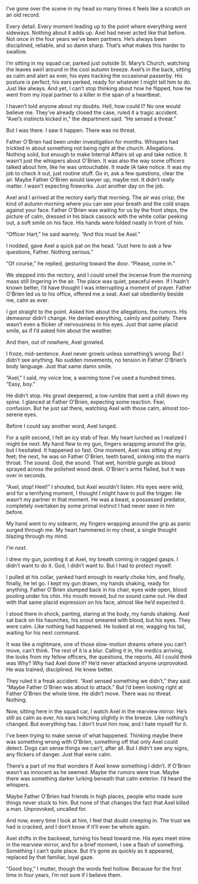 I’ve gone over the scene in my head so many times it feels like a scratch on an old record.

Every detail. Every moment leading up to the point where everything went sideways. Nothing about it adds up. Axel had never acted like that before. Not once in the four years we’ve been partners. He’s always been disciplined, reliable, and so damn sharp. That’s what makes this harder to swallow.

I’m sitting in my squad car, parked just outside St. Mary’s Church, watching the leaves swirl around in the cool autumn breeze. Axel’s in the back, sitting as calm and alert as ever, his eyes tracking the occasional passerby. His posture is perfect, his ears perked, ready for whatever I might tell him to do. Just like always. And yet, I can’t stop thinking about how he flipped, how he went from my loyal partner to a killer in the span of a heartbeat.

I haven’t told anyone about my doubts. Hell, how could I? No one would believe me. They’ve already closed the case, ruled it a tragic accident. “Axel’s instincts kicked in,” the department said. “He sensed a threat.”

But I was there. I saw it happen. There was no threat.

Father O'Brien had been under investigation for months. Whispers had trickled in about something not being right at the church. Allegations. Nothing solid, but enough to make Internal Affairs sit up and take notice. It wasn’t just the whispers about O'Brien. It was also the way some officers talked about him, like he was untouchable. It made IA take notice. It was my job to check it out, just routine stuff. Go in, ask a few questions, clear the air. Maybe Father O'Brien would lawyer up, maybe not. It didn’t really matter. I wasn’t expecting fireworks. Just another day on the job.

Axel and I arrived at the rectory early that morning. The air was crisp, the kind of autumn morning where you can see your breath and the cold snaps against your face. Father O'Brien was waiting for us by the front steps, the picture of calm, dressed in his black cassock with the white collar peeking out, a soft smile on his face. His hands were folded neatly in front of him.

“Officer Hart,” he said warmly. “And this must be Axel.”

I nodded, gave Axel a quick pat on the head. “Just here to ask a few questions, Father. Nothing serious.”

“Of course,” he replied, gesturing toward the door. “Please, come in.”

We stepped into the rectory, and I could smell the incense from the morning mass still lingering in the air. The place was quiet, peaceful even. If I hadn’t known better, I’d have thought I was interrupting a moment of prayer. Father O'Brien led us to his office, offered me a seat. Axel sat obediently beside me, calm as ever.

I got straight to the point. Asked him about the allegations, the rumors. His demeanor didn’t change. He denied everything, calmly and politely. There wasn’t even a flicker of nervousness in his eyes. Just that same placid smile, as if I’d asked him about the weather.

And then, out of nowhere, Axel growled.

I froze, mid-sentence. Axel never growls unless something’s wrong. But I didn’t see anything. No sudden movements, no tension in Father O'Brien’s body language. Just that same damn smile.

“Axel,” I said, my voice low, a warning tone I’ve used a hundred times. “Easy, boy.”

He didn’t stop. His growl deepened, a low rumble that sent a chill down my spine. I glanced at Father O'Brien, expecting some reaction. Fear, confusion. But he just sat there, watching Axel with those calm, almost too-serene eyes.

Before I could say another word, Axel lunged.

For a split second, I felt an icy stab of fear. My heart lurched as I realized I might be next. My hand flew to my gun, fingers wrapping around the grip, but I hesitated. It happened so fast. One moment, Axel was sitting at my feet; the next, he was on Father O'Brien, teeth bared, sinking into the man’s throat. The sound. God, the sound. That wet, horrible gurgle as blood sprayed across the polished wood desk. O'Brien's arms flailed, but it was over in seconds.

“Axel, stop! Heel!” I shouted, but Axel wouldn’t listen. His eyes were wild, and for a terrifying moment, I thought I might have to pull the trigger. He wasn’t my partner in that moment. He was a beast, a possessed predator, completely overtaken by some primal instinct I had never seen in him before.

My hand went to my sidearm, my fingers wrapping around the grip as panic surged through me. My heart hammered in my chest, a single thought blazing through my mind.

*I’m next.*

I drew my gun, pointing it at Axel, my breath coming in ragged gasps. I didn’t want to do it. God, I didn’t want to. But I had to protect myself.

I pulled at his collar, yanked hard enough to nearly choke him, and finally, finally, he let go. I kept my gun drawn, my hands shaking, ready for anything. Father O'Brien slumped back in his chair, eyes wide open, blood pooling under his chin. His mouth moved, but no sound came out. He died with that same placid expression on his face, almost like he’d expected it.

I stood there in shock, panting, staring at the body, my hands shaking. Axel sat back on his haunches, his snout smeared with blood, but his eyes. They were calm. Like nothing had happened. He looked at me, wagging his tail, waiting for his next command.

It was like a nightmare, one of those slow-motion dreams where you can’t move, can’t think. The rest of it is a blur. Calling it in, the medics arriving, the looks from my fellow officers, the questions, the reports. All I could think was Why? Why had Axel done it? He’d never attacked anyone unprovoked. He was trained, disciplined. He knew better.

They ruled it a freak accident. “Axel sensed something we didn’t,” they said. “Maybe Father O'Brien was about to attack.” But I’d been looking right at Father O'Brien the whole time. He didn’t move. There was no threat. Nothing.

Now, sitting here in the squad car, I watch Axel in the rearview mirror. He’s still as calm as ever, his ears twitching slightly in the breeze. Like nothing’s changed. But everything has. I don’t trust him now, and I hate myself for it.

I’ve been trying to make sense of what happened. Thinking maybe there was something wrong with O'Brien, something off that only Axel could detect. Dogs can sense things we can’t, after all. But I didn’t see any signs, any flickers of danger. Just that eerie calm.

There’s a part of me that wonders if Axel knew something I didn’t. If O'Brien wasn’t as innocent as he seemed. Maybe the rumors were true. Maybe there was something darker lurking beneath that calm exterior. I’d heard the whispers.

Maybe Father O'Brien had friends in high places, people who made sure things never stuck to him. But none of that changes the fact that Axel killed a man. Unprovoked, uncalled for.

And now, every time I look at him, I feel that doubt creeping in. The trust we had is cracked, and I don’t know if it’ll ever be whole again.

Axel shifts in the backseat, turning his head toward me. His eyes meet mine in the rearview mirror, and for a brief moment, I see a flash of something. Something I can’t quite place. But it’s gone as quickly as it appeared, replaced by that familiar, loyal gaze.

“Good boy,” I mutter, though the words feel hollow. Because for the first time in four years, I’m not sure if I believe them.